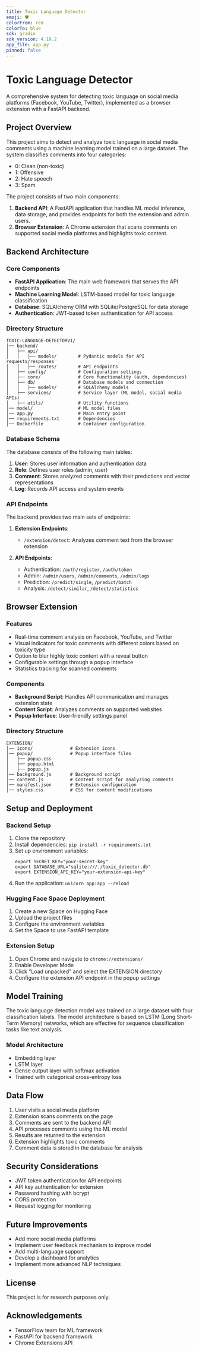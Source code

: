 ```yaml
---
title: Toxic Language Detector
emoji: 🛡️
colorFrom: red
colorTo: blue
sdk: gradio
sdk_version: 4.19.2
app_file: app.py
pinned: false
---
```

# Toxic Language Detector

A comprehensive system for detecting toxic language on social media platforms (Facebook, YouTube, Twitter), implemented as a browser extension with a FastAPI backend.

## Project Overview

This project aims to detect and analyze toxic language in social media comments using a machine learning model trained on a large dataset. The system classifies comments into four categories:

- 0: Clean (non-toxic)
- 1: Offensive
- 2: Hate speech
- 3: Spam

The project consists of two main components:

1. **Backend API**: A FastAPI application that handles ML model inference, data storage, and provides endpoints for both the extension and admin users.
2. **Browser Extension**: A Chrome extension that scans comments on supported social media platforms and highlights toxic content.

## Backend Architecture

### Core Components

- **FastAPI Application**: The main web framework that serves the API endpoints
- **Machine Learning Model**: LSTM-based model for toxic language classification
- **Database**: SQLAlchemy ORM with SQLite/PostgreSQL for data storage
- **Authentication**: JWT-based token authentication for API access

### Directory Structure

```
TOXIC-LANGUAGE-DETECTORV1/
│── backend/
│   ├── api/
│   │   ├── models/        # Pydantic models for API requests/responses
│   │   ├── routes/        # API endpoints
│   ├── config/            # Configuration settings
│   ├── core/              # Core functionality (auth, dependencies)
│   ├── db/                # Database models and connection
│   │   ├── models/        # SQLAlchemy models
│   ├── services/          # Service layer (ML model, social media APIs)
│   ├── utils/             # Utility functions
│── model/                 # ML model files
│── app.py                 # Main entry point
│── requirements.txt       # Dependencies
│── Dockerfile             # Container configuration
```

### Database Schema

The database consists of the following main tables:

1. **User**: Stores user information and authentication data
2. **Role**: Defines user roles (admin, user)
3. **Comment**: Stores analyzed comments with their predictions and vector representations
4. **Log**: Records API access and system events

### API Endpoints

The backend provides two main sets of endpoints:

1. **Extension Endpoints**:
   - `/extension/detect`: Analyzes comment text from the browser extension

2. **API Endpoints**:
   - Authentication: `/auth/register`, `/auth/token`
   - Admin: `/admin/users`, `/admin/comments`, `/admin/logs`
   - Prediction: `/predict/single`, `/predict/batch`
   - Analysis: `/detect/similar`, `/detect/statistics`

## Browser Extension

### Features

- Real-time comment analysis on Facebook, YouTube, and Twitter
- Visual indicators for toxic comments with different colors based on toxicity type
- Option to blur highly toxic content with a reveal button
- Configurable settings through a popup interface
- Statistics tracking for scanned comments

### Components

- **Background Script**: Handles API communication and manages extension state
- **Content Script**: Analyzes comments on supported websites
- **Popup Interface**: User-friendly settings panel

### Directory Structure

```
EXTENSION/
│── icons/              # Extension icons
│── popup/              # Popup interface files
│   ├── popup.css
│   ├── popup.html
│   ├── popup.js
│── background.js       # Background script
│── content.js          # Content script for analyzing comments
│── manifest.json       # Extension configuration
│── styles.css          # CSS for content modifications
```

## Setup and Deployment

### Backend Setup

1. Clone the repository
2. Install dependencies: `pip install -r requirements.txt`
3. Set up environment variables:
   ```
   export SECRET_KEY="your-secret-key"
   export DATABASE_URL="sqlite:///./toxic_detector.db"
   export EXTENSION_API_KEY="your-extension-api-key"
   ```
4. Run the application: `uvicorn app:app --reload`

### Hugging Face Space Deployment

1. Create a new Space on Hugging Face
2. Upload the project files
3. Configure the environment variables
4. Set the Space to use FastAPI template

### Extension Setup

1. Open Chrome and navigate to `chrome://extensions/`
2. Enable Developer Mode
3. Click "Load unpacked" and select the EXTENSION directory
4. Configure the extension API endpoint in the popup settings

## Model Training

The toxic language detection model was trained on a large dataset with four classification labels. The model architecture is based on LSTM (Long Short-Term Memory) networks, which are effective for sequence classification tasks like text analysis.

### Model Architecture

- Embedding layer
- LSTM layer
- Dense output layer with softmax activation
- Trained with categorical cross-entropy loss

## Data Flow

1. User visits a social media platform
2. Extension scans comments on the page
3. Comments are sent to the backend API
4. API processes comments using the ML model
5. Results are returned to the extension
6. Extension highlights toxic comments
7. Comment data is stored in the database for analysis

## Security Considerations

- JWT token authentication for API endpoints
- API key authentication for extension
- Password hashing with bcrypt
- CORS protection
- Request logging for monitoring

## Future Improvements

- Add more social media platforms
- Implement user feedback mechanism to improve model
- Add multi-language support
- Develop a dashboard for analytics
- Implement more advanced NLP techniques

## License

This project is for research purposes only.

## Acknowledgements

- TensorFlow team for ML framework
- FastAPI for backend framework
- Chrome Extensions API
